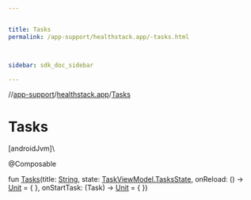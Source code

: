 ```yaml
---


title: Tasks
permalink: /app-support/healthstack.app/-tasks.html



sidebar: sdk_doc_sidebar

---
```



//[app-support](/app-support.html)/[healthstack.app](index.html)/[Tasks](-tasks.html)



# Tasks



[androidJvm]\




@Composable



fun [Tasks](-tasks.html)(title: [String](https://kotlinlang.org/api/latest/jvm/stdlib/kotlin/-string/index.html), state: [TaskViewModel.TasksState](../healthstack.app.viewmodel/-task-view-model/-tasks-state/index.html), onReload: () -&gt; [Unit](https://kotlinlang.org/api/latest/jvm/stdlib/kotlin/-unit/index.html) = { }, onStartTask: (Task) -&gt; [Unit](https://kotlinlang.org/api/latest/jvm/stdlib/kotlin/-unit/index.html) = { })






